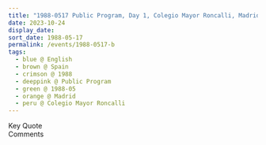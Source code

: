 ```yaml
---
title: "1988-0517 Public Program, Day 1, Colegio Mayor Roncalli, Madrid, Spain"
date: 2023-10-24
display_date: 
sort_date: 1988-05-17
permalink: /events/1988-0517-b
tags:
  - blue @ English
  - brown @ Spain
  - crimson @ 1988
  - deeppink @ Public Program
  - green @ 1988-05
  - orange @ Madrid
  - peru @ Colegio Mayor Roncalli
---
```


<wave-list>
  <list-title color="green" width="75">Key Quote</list-title>
  <list-item color="BlanchedAlmond"  width="200"></list-item>
  <list-item color="Lavender"></list-item>
  <list-item color="BlanchedAlmond"></list-item>
</wave-list>

<br>

<wave-list>
  <list-title color="green" width="75">Comments</list-title>
  <list-item color="BlanchedAlmond"  width="200"></list-item>
  <list-item color="Lavender"></list-item>
  <list-item color="BlanchedAlmond"></list-item>
</wave-list>